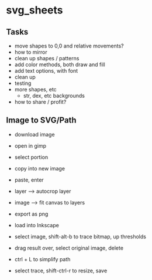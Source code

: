# svg_sheets

## Tasks
- move shapes to 0,0 and relative movements?
- how to mirror
- clean up shapes / patterns
- add color methods, both draw and fill
- add text options, with font
- clean up
- testing
- more shapes, etc
    - str, dex, etc backgrounds
- how to share / profit?


## Image to SVG/Path
- download image
- open in gimp
- select portion
- copy into new image
- paste, enter
- layer --> autocrop layer
- image --> fit canvas to layers
- export as png

- load into Inkscape
- select image, shift-alt-b to trace bitmap, up thresholds
- drag result over, select original image, delete
- ctrl + L to simplify path
- select trace, shift-ctrl-r to resize, save

